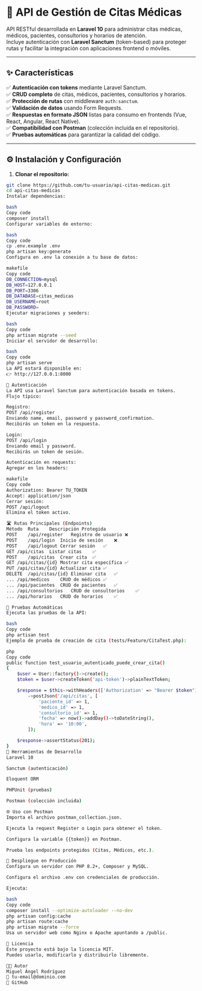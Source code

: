 # 📅 API de Gestión de Citas Médicas

API RESTful desarrollada en **Laravel 10** para administrar citas médicas, médicos, pacientes, consultorios y horarios de atención.  
Incluye autenticación con **Laravel Sanctum** (token-based) para proteger rutas y facilitar la integración con aplicaciones frontend o móviles.

---

## ✨ Características

✅ **Autenticación con tokens** mediante Laravel Sanctum.  
✅ **CRUD completo** de citas, médicos, pacientes, consultorios y horarios.  
✅ **Protección de rutas** con middleware `auth:sanctum`.  
✅ **Validación de datos** usando Form Requests.  
✅ **Respuestas en formato JSON** listas para consumo en frontends (Vue, React, Angular, React Native).  
✅ **Compatibilidad con Postman** (colección incluida en el repositorio).  
✅ **Pruebas automáticas** para garantizar la calidad del código.  

---



## ⚙️ Instalación y Configuración

1. **Clonar el repositorio:**
```bash
git clone https://github.com/tu-usuario/api-citas-medicas.git
cd api-citas-medicas
Instalar dependencias:

bash
Copy code
composer install
Configurar variables de entorno:

bash
Copy code
cp .env.example .env
php artisan key:generate
Configura en .env la conexión a tu base de datos:

makefile
Copy code
DB_CONNECTION=mysql
DB_HOST=127.0.0.1
DB_PORT=3306
DB_DATABASE=citas_medicas
DB_USERNAME=root
DB_PASSWORD=
Ejecutar migraciones y seeders:

bash
Copy code
php artisan migrate --seed
Iniciar el servidor de desarrollo:

bash
Copy code
php artisan serve
La API estará disponible en:
👉 http://127.0.0.1:8000

🔑 Autenticación
La API usa Laravel Sanctum para autenticación basada en tokens.
Flujo típico:

Registro:
POST /api/register
Enviando name, email, password y password_confirmation.
Recibirás un token en la respuesta.

Login:
POST /api/login
Enviando email y password.
Recibirás un token de sesión.

Autenticación en requests:
Agregar en los headers:

makefile
Copy code
Authorization: Bearer TU_TOKEN
Accept: application/json
Cerrar sesión:
POST /api/logout
Elimina el token activo.

🛣️ Rutas Principales (Endpoints)
Método	Ruta	Descripción	Protegida
POST	/api/register	Registro de usuario	❌
POST	/api/login	Inicio de sesión	❌
POST	/api/logout	Cerrar sesión	✅
GET	/api/citas	Listar citas	✅
POST	/api/citas	Crear cita	✅
GET	/api/citas/{id}	Mostrar cita específica	✅
PUT	/api/citas/{id}	Actualizar cita	✅
DELETE	/api/citas/{id}	Eliminar cita	✅
...	/api/medicos	CRUD de médicos	✅
...	/api/pacientes	CRUD de pacientes	✅
...	/api/consultorios	CRUD de consultorios	✅
...	/api/horarios	CRUD de horarios	✅

🧪 Pruebas Automáticas
Ejecuta las pruebas de la API:

bash
Copy code
php artisan test
Ejemplo de prueba de creación de cita (tests/Feature/CitaTest.php):

php
Copy code
public function test_usuario_autenticado_puede_crear_cita()
{
    $user = User::factory()->create();
    $token = $user->createToken('api-token')->plainTextToken;

    $response = $this->withHeaders(['Authorization' => "Bearer $token"])
        ->postJson('/api/citas', [
            'paciente_id' => 1,
            'medico_id' => 1,
            'consultorio_id' => 1,
            'fecha' => now()->addDay()->toDateString(),
            'hora' => '10:00',
        ]);

    $response->assertStatus(201);
}
🧰 Herramientas de Desarrollo
Laravel 10

Sanctum (autenticación)

Eloquent ORM

PHPUnit (pruebas)

Postman (colección incluida)

🌐 Uso con Postman
Importa el archivo postman_collection.json.

Ejecuta la request Register o Login para obtener el token.

Configura la variable {{token}} en Postman.

Prueba los endpoints protegidos (Citas, Médicos, etc.).

🚀 Despliegue en Producción
Configura un servidor con PHP 8.2+, Composer y MySQL.

Configura el archivo .env con credenciales de producción.

Ejecuta:

bash
Copy code
composer install --optimize-autoloader --no-dev
php artisan config:cache
php artisan route:cache
php artisan migrate --force
Usa un servidor web como Nginx o Apache apuntando a /public.

📜 Licencia
Este proyecto está bajo la licencia MIT.
Puedes usarlo, modificarlo y distribuirlo libremente.

👨‍💻 Autor
Miguel Ángel Rodríguez
📧 tu-email@dominio.com
🔗 GitHub